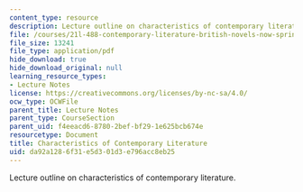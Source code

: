 ```yaml
---
content_type: resource
description: Lecture outline on characteristics of contemporary literature.
file: /courses/21l-488-contemporary-literature-british-novels-now-spring-2007/da92a1286f31e5d301d3e796acc8eb25_contemp_lit.pdf
file_size: 13241
file_type: application/pdf
hide_download: true
hide_download_original: null
learning_resource_types:
- Lecture Notes
license: https://creativecommons.org/licenses/by-nc-sa/4.0/
ocw_type: OCWFile
parent_title: Lecture Notes
parent_type: CourseSection
parent_uid: f4eeacd6-8780-2bef-bf29-1e625bcb674e
resourcetype: Document
title: Characteristics of Contemporary Literature
uid: da92a128-6f31-e5d3-01d3-e796acc8eb25
---
```

Lecture outline on characteristics of contemporary literature.